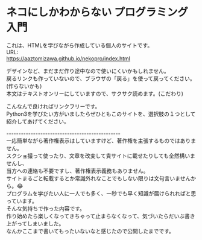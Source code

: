 # ネコにしかわからない プログラミング入門

これは、HTMLを学びながら作成している個人のサイトです。<br>
URL:<br>
https://aaztomizawa.github.io/nekopro/index.html

デザインなど、まだまだ作り途中なので使いにくいかもしれません。<br>
戻るリンクも作っていないので、ブラウザの「戻る」を使って戻ってください。(作らないかも)<br>
本文はテキストオンリーにしていますので、サクサク読めます。(こだわり)

こんなんで良ければリンクフリーです。<br>
Python3を学びたい方がいましたらぜひともこのサイトを、選択肢の１つとして紹介してあげてください。

-----------------------------------------------<br>
一応簡単ながら著作権表示はしていますけど、著作権を主張するものではありません。<br>
スクショ撮って使ったり、文章を改変して貴サイトに載せたりしても全然構いませんし、<br>
当方への連絡も不要ですし、著作権表示義務もありません。<br>
サイトまるごと転載するとか常識外れなことでもしない限りは文句言いませんから。😂<br>
プログラムを学びたい人に一人でも多く、一秒でも早く知識が届けられればと思っています。<br>
そんな気持ちで作った内容です。<br>
作り始めたら楽しくなってきちゃって止まらなくなって、気づいたらだいぶ書き上がってしまいました。<br>
なんかここまで書いてもったいないなと感じたので公開したまでです。
